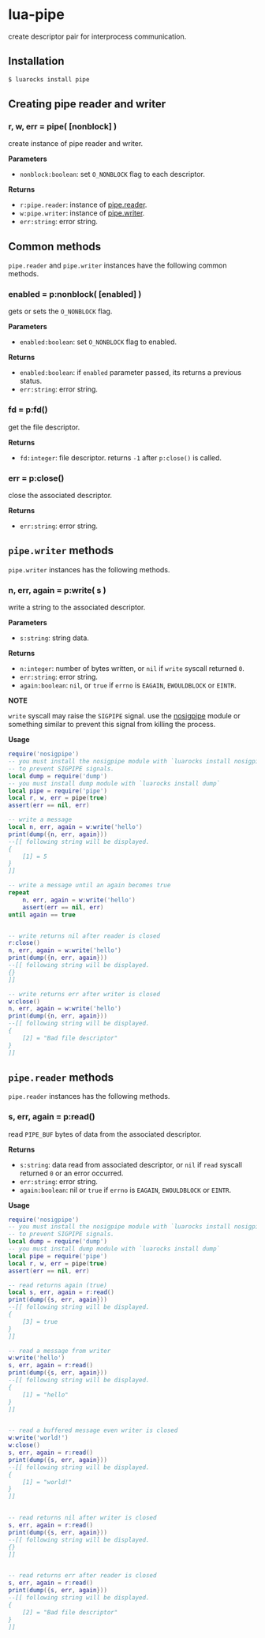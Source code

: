# lua-pipe

create descriptor pair for interprocess communication.


## Installation

```bash
$ luarocks install pipe
```


## Creating pipe reader and writer

### r, w, err = pipe( [nonblock] )

create instance of pipe reader and writer.

**Parameters**

- `nonblock:boolean`: set `O_NONBLOCK` flag to each descriptor.

**Returns**

- `r:pipe.reader`: instance of [pipe.reader](#pipe.reader-instance-methods).
- `w:pipe.writer`: instance of [pipe.writer](#pipe.writer-instance-methods).
- `err:string`: error string.


## Common methods

`pipe.reader` and `pipe.writer` instances have the following common methods.


### enabled = p:nonblock( [enabled] ) 

gets or sets the `O_NONBLOCK` flag.

**Parameters**

- `enabled:boolean`: set `O_NONBLOCK` flag to enabled.

**Returns**

- `enabled:boolean`: if `enabled` parameter passed, its returns a previous status.
- `err:string`: error string.


### fd = p:fd()

get the file descriptor.

**Returns**

- `fd:integer`: file descriptor. returns `-1` after `p:close()` is called.


### err = p:close()

close the associated descriptor.

**Returns**

- `err:string`: error string.


## `pipe.writer` methods

`pipe.writer` instances has the following methods.


### n, err, again = p:write( s )

write a string to the associated descriptor.

**Parameters**

- `s:string`: string data.

**Returns**

- `n:integer`: number of bytes written, or `nil` if `write` syscall returned `0`.
- `err:string`: error string.
- `again:boolean`: `nil`, or `true` if `errno` is `EAGAIN`, `EWOULDBLOCK` or `EINTR`.

**NOTE**

`write` syscall may raise the `SIGPIPE` signal. use the [nosigpipe](https://github.com/mah0x211/lua-nosigpipe) module or something similar to prevent this signal from killing the process.


**Usage**

```lua
require('nosigpipe')
-- you must install the nosigpipe module with `luarocks install nosigpipe`
-- to prevent SIGPIPE signals.
local dump = require('dump')
-- you must install dump module with `luarocks install dump`
local pipe = require('pipe')
local r, w, err = pipe(true)
assert(err == nil, err)

-- write a message
local n, err, again = w:write('hello')
print(dump({n, err, again}))
--[[ following string will be displayed.
{
    [1] = 5
}
]]

-- write a message until an again becomes true
repeat
    n, err, again = w:write('hello')
    assert(err == nil, err)
until again == true


-- write returns nil after reader is closed
r:close()
n, err, again = w:write('hello')
print(dump({n, err, again}))
--[[ following string will be displayed.
{}
]]

-- write returns err after writer is closed
w:close()
n, err, again = w:write('hello')
print(dump({n, err, again}))
--[[ following string will be displayed.
{
    [2] = "Bad file descriptor"
}
]]
```


## `pipe.reader` methods

`pipe.reader` instances has the following methods.


### s, err, again = p:read()

read `PIPE_BUF` bytes of data from the associated descriptor.

**Returns**

- `s:string`: data read from associated descriptor, or `nil` if `read` syscall returned `0` or an error occurred.
- `err:string`: error string.
- `again:boolean`: nil or `true` if `errno` is `EAGAIN`, `EWOULDBLOCK` or `EINTR`.

**Usage**

```lua
require('nosigpipe')
-- you must install the nosigpipe module with `luarocks install nosigpipe`
-- to prevent SIGPIPE signals.
local dump = require('dump')
-- you must install dump module with `luarocks install dump`
local pipe = require('pipe')
local r, w, err = pipe(true)
assert(err == nil, err)

-- read returns again (true)
local s, err, again = r:read()
print(dump({s, err, again}))
--[[ following string will be displayed.
{
    [3] = true
}
]]

-- read a message from writer
w:write('hello')
s, err, again = r:read()
print(dump({s, err, again}))
--[[ following string will be displayed.
{
    [1] = "hello"
}
]]


-- read a buffered message even writer is closed
w:write('world!')
w:close()
s, err, again = r:read()
print(dump({s, err, again}))
--[[ following string will be displayed.
{
    [1] = "world!"
}
]]


-- read returns nil after writer is closed
s, err, again = r:read()
print(dump({s, err, again}))
--[[ following string will be displayed.
{}
]]


-- read returns err after reader is closed
s, err, again = r:read()
print(dump({s, err, again}))
--[[ following string will be displayed.
{
    [2] = "Bad file descriptor"
}
]]

```
